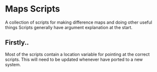 # Maps Scripts
A collection of scripts for making difference maps and doing other useful things
Scripts generally have argument explanation at the start. 

## Firstly..
Most of the scripts contain a location variable for pointing at the correct scripts. This will need to be updated whenever have ported to a new system.


